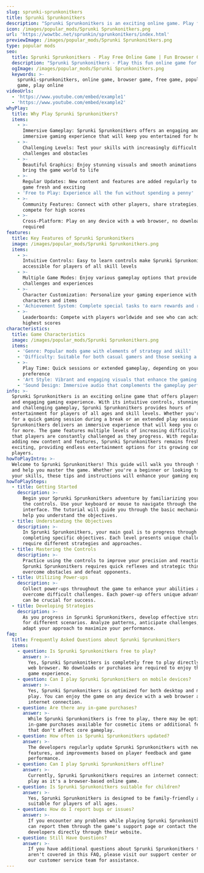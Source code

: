 ```yaml
---
slug: sprunki-sprunkonitkers
title: Sprunki Sprunkonitkers
description: "Sprunki Sprunkonitkers is an exciting online game. Play for free directly in your browser!"
icon: /images/popular_mods/Sprunki Sprunkonitkers.png
url: 'https://wowtbc.net/sprunkin/sprunkonitkers/index.html'
previewImage: /images/popular_mods/Sprunki Sprunkonitkers.png
type: popular mods
seo:
  title: Sprunki Sprunkonitkers - Play Free Online Game | Fun Browser Games
  description: "Sprunki Sprunkonitkers - Play this fun online game for free in your browser. No download required!"
  ogImage: /images/popular_mods/Sprunki Sprunkonitkers.png
  keywords: >-
    sprunki-sprunkonitkers, online game, browser game, free game, popular mods
    game, play online
videoUrls:
  - 'https://www.youtube.com/embed/example1'
  - 'https://www.youtube.com/embed/example2'
whyPlay:
  title: Why Play Sprunki Sprunkonitkers?
  items:
    - >-
      Immersive Gameplay: Sprunki Sprunkonitkers offers an engaging and
      immersive gaming experience that will keep you entertained for hours
    - >-
      Challenging Levels: Test your skills with increasingly difficult
      challenges and obstacles
    - >-
      Beautiful Graphics: Enjoy stunning visuals and smooth animations that
      bring the game world to life
    - >-
      Regular Updates: New content and features are added regularly to keep the
      game fresh and exciting
    - 'Free to Play: Experience all the fun without spending a penny'
    - >-
      Community Features: Connect with other players, share strategies, and
      compete for high scores
    - >-
      Cross-Platform: Play on any device with a web browser, no downloads
      required
features:
  title: Key Features of Sprunki Sprunkonitkers
  image: /images/popular_mods/Sprunki Sprunkonitkers.png
  items:
    - >-
      Intuitive Controls: Easy to learn controls make Sprunki Sprunkonitkers
      accessible for players of all skill levels
    - >-
      Multiple Game Modes: Enjoy various gameplay options that provide different
      challenges and experiences
    - >-
      Character Customization: Personalize your gaming experience with unique
      characters and items
    - 'Achievement System: Complete special tasks to earn rewards and recognition'
    - >-
      Leaderboards: Compete with players worldwide and see who can achieve the
      highest scores
characteristics:
  title: Game Characteristics
  image: /images/popular_mods/Sprunki Sprunkonitkers.png
  items:
    - 'Genre: Popular mods game with elements of strategy and skill'
    - 'Difficulty: Suitable for both casual gamers and those seeking a challenge'
    - >-
      Play Time: Quick sessions or extended gameplay, depending on your
      preference
    - 'Art Style: Vibrant and engaging visuals that enhance the gaming experience'
    - 'Sound Design: Immersive audio that complements the gameplay perfectly'
info: >-
  Sprunki Sprunkonitkers is an exciting online game that offers players a unique
  and engaging gaming experience. With its intuitive controls, stunning visuals,
  and challenging gameplay, Sprunki Sprunkonitkers provides hours of
  entertainment for players of all ages and skill levels. Whether you're looking
  for a quick gaming session during a break or an extended play session, Sprunki
  Sprunkonitkers delivers an immersive experience that will keep you coming back
  for more. The game features multiple levels of increasing difficulty, ensuring
  that players are constantly challenged as they progress. With regular updates
  adding new content and features, Sprunki Sprunkonitkers remains fresh and
  exciting, providing endless entertainment options for its growing community of
  players.
howToPlayIntro: >-
  Welcome to Sprunki Sprunkonitkers! This guide will walk you through the basics
  and help you master the game. Whether you're a beginner or looking to improve
  your skills, these tips and instructions will enhance your gaming experience.
howToPlaySteps:
  - title: Getting Started
    description: >-
      Begin your Sprunki Sprunkonitkers adventure by familiarizing yourself with
      the controls. Use your keyboard or mouse to navigate through the game
      interface. The tutorial will guide you through the basic mechanics and
      help you understand the objectives.
  - title: Understanding the Objectives
    description: >-
      In Sprunki Sprunkonitkers, your main goal is to progress through levels by
      completing specific objectives. Each level presents unique challenges that
      require different strategies and approaches.
  - title: Mastering the Controls
    description: >-
      Practice using the controls to improve your precision and reaction time.
      Sprunki Sprunkonitkers requires quick reflexes and strategic thinking to
      overcome obstacles and defeat opponents.
  - title: Utilizing Power-ups
    description: >-
      Collect power-ups throughout the game to enhance your abilities and
      overcome difficult challenges. Each power-up offers unique advantages that
      can be crucial for success.
  - title: Developing Strategies
    description: >-
      As you progress in Sprunki Sprunkonitkers, develop effective strategies
      for different scenarios. Analyze patterns, anticipate challenges, and
      adapt your approach to maximize your performance.
faq:
  title: Frequently Asked Questions about Sprunki Sprunkonitkers
  items:
    - question: Is Sprunki Sprunkonitkers free to play?
      answer: >-
        Yes, Sprunki Sprunkonitkers is completely free to play directly in your
        web browser. No downloads or purchases are required to enjoy the full
        game experience.
    - question: Can I play Sprunki Sprunkonitkers on mobile devices?
      answer: >-
        Yes, Sprunki Sprunkonitkers is optimized for both desktop and mobile
        play. You can enjoy the game on any device with a web browser and
        internet connection.
    - question: Are there any in-game purchases?
      answer: >-
        While Sprunki Sprunkonitkers is free to play, there may be optional
        in-game purchases available for cosmetic items or additional features
        that don't affect core gameplay.
    - question: How often is Sprunki Sprunkonitkers updated?
      answer: >-
        The developers regularly update Sprunki Sprunkonitkers with new content,
        features, and improvements based on player feedback and game
        performance.
    - question: Can I play Sprunki Sprunkonitkers offline?
      answer: >-
        Currently, Sprunki Sprunkonitkers requires an internet connection to
        play as it's a browser-based online game.
    - question: Is Sprunki Sprunkonitkers suitable for children?
      answer: >-
        Yes, Sprunki Sprunkonitkers is designed to be family-friendly and
        suitable for players of all ages.
    - question: How do I report bugs or issues?
      answer: >-
        If you encounter any problems while playing Sprunki Sprunkonitkers, you
        can report them through the game's support page or contact the
        developers directly through their website.
    - question: Still Have Questions?
      answer: >-
        If you have additional questions about Sprunki Sprunkonitkers that
        aren't covered in this FAQ, please visit our support center or contact
        our customer service team for assistance.
---
```


